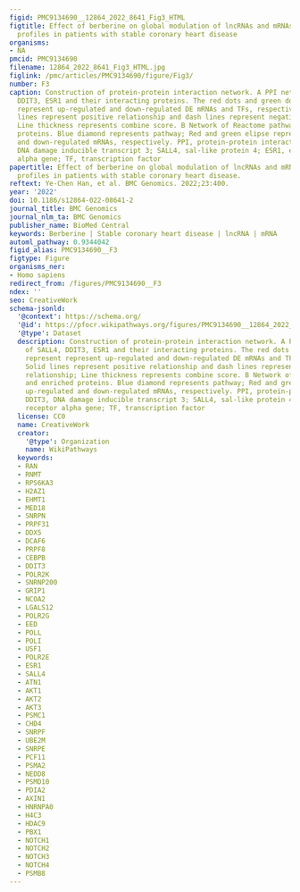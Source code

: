 ```yaml
---
figid: PMC9134690__12864_2022_8641_Fig3_HTML
figtitle: Effect of berberine on global modulation of lncRNAs and mRNAs expression
  profiles in patients with stable coronary heart disease
organisms:
- NA
pmcid: PMC9134690
filename: 12864_2022_8641_Fig3_HTML.jpg
figlink: /pmc/articles/PMC9134690/figure/Fig3/
number: F3
caption: Construction of protein-protein interaction network. A PPI network of SALL4,
  DDIT3, ESR1 and their interacting proteins. The red dots and green dots represent
  represent up-regulated and down-regulated DE mRNAs and TFs, respectively. Solid
  lines represent positive relationship and dash lines represent negative relationship;
  Line thickness represents combine score. B Network of Reactome pathways and enriched
  proteins. Blue diamond represents pathway; Red and green elipse represents up-regulated
  and down-regulated mRNAs, respectively. PPI, protein-protein interaction; DDIT3,
  DNA damage inducible transcript 3; SALL4, sal-like protein 4; ESR1, estrogen receptor
  alpha gene; TF, transcription factor
papertitle: Effect of berberine on global modulation of lncRNAs and mRNAs expression
  profiles in patients with stable coronary heart disease.
reftext: Ye-Chen Han, et al. BMC Genomics. 2022;23:400.
year: '2022'
doi: 10.1186/s12864-022-08641-2
journal_title: BMC Genomics
journal_nlm_ta: BMC Genomics
publisher_name: BioMed Central
keywords: Berberine | Stable coronary heart disease | lncRNA | mRNA
automl_pathway: 0.9344042
figid_alias: PMC9134690__F3
figtype: Figure
organisms_ner:
- Homo sapiens
redirect_from: /figures/PMC9134690__F3
ndex: ''
seo: CreativeWork
schema-jsonld:
  '@context': https://schema.org/
  '@id': https://pfocr.wikipathways.org/figures/PMC9134690__12864_2022_8641_Fig3_HTML.html
  '@type': Dataset
  description: Construction of protein-protein interaction network. A PPI network
    of SALL4, DDIT3, ESR1 and their interacting proteins. The red dots and green dots
    represent represent up-regulated and down-regulated DE mRNAs and TFs, respectively.
    Solid lines represent positive relationship and dash lines represent negative
    relationship; Line thickness represents combine score. B Network of Reactome pathways
    and enriched proteins. Blue diamond represents pathway; Red and green elipse represents
    up-regulated and down-regulated mRNAs, respectively. PPI, protein-protein interaction;
    DDIT3, DNA damage inducible transcript 3; SALL4, sal-like protein 4; ESR1, estrogen
    receptor alpha gene; TF, transcription factor
  license: CC0
  name: CreativeWork
  creator:
    '@type': Organization
    name: WikiPathways
  keywords:
  - RAN
  - RNMT
  - RPS6KA3
  - H2AZ1
  - EHMT1
  - MED18
  - SNRPN
  - PRPF31
  - DDX5
  - DCAF6
  - PRPF8
  - CEBPB
  - DDIT3
  - POLR2K
  - SNRNP200
  - GRIP1
  - NCOA2
  - LGALS12
  - POLR2G
  - EED
  - POLL
  - POLI
  - USF1
  - POLR2E
  - ESR1
  - SALL4
  - ATN1
  - AKT1
  - AKT2
  - AKT3
  - PSMC1
  - CHD4
  - SNRPF
  - UBE2M
  - SNRPE
  - PCF11
  - PSMA2
  - NEDD8
  - PSMD10
  - PDIA2
  - AXIN1
  - HNRNPA0
  - H4C3
  - HDAC9
  - PBX1
  - NOTCH1
  - NOTCH2
  - NOTCH3
  - NOTCH4
  - PSMB8
---
```

